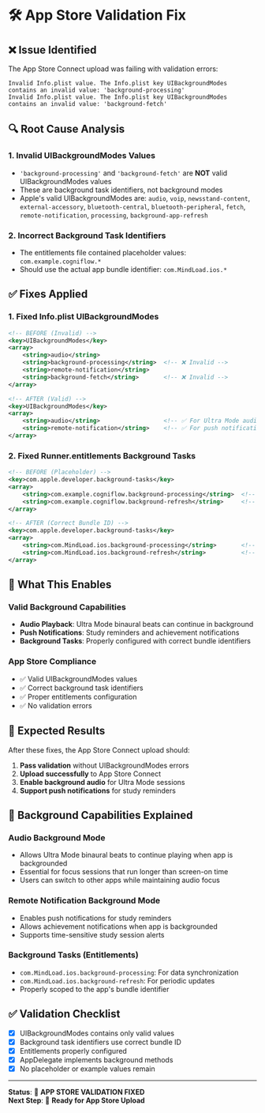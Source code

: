 # 🛠️ App Store Validation Fix

## ❌ **Issue Identified**

The App Store Connect upload was failing with validation errors:

```
Invalid Info.plist value. The Info.plist key UIBackgroundModes contains an invalid value: 'background-processing'
Invalid Info.plist value. The Info.plist key UIBackgroundModes contains an invalid value: 'background-fetch'
```

## 🔍 **Root Cause Analysis**

### **1. Invalid UIBackgroundModes Values**
- `'background-processing'` and `'background-fetch'` are **NOT** valid UIBackgroundModes values
- These are background task identifiers, not background modes
- Apple's valid UIBackgroundModes are: `audio`, `voip`, `newsstand-content`, `external-accessory`, `bluetooth-central`, `bluetooth-peripheral`, `fetch`, `remote-notification`, `processing`, `background-app-refresh`

### **2. Incorrect Background Task Identifiers**
- The entitlements file contained placeholder values: `com.example.cogniflow.*`
- Should use the actual app bundle identifier: `com.MindLoad.ios.*`

## ✅ **Fixes Applied**

### **1. Fixed Info.plist UIBackgroundModes**
```xml
<!-- BEFORE (Invalid) -->
<key>UIBackgroundModes</key>
<array>
    <string>audio</string>
    <string>background-processing</string>  <!-- ❌ Invalid -->
    <string>remote-notification</string>
    <string>background-fetch</string>       <!-- ❌ Invalid -->
</array>

<!-- AFTER (Valid) -->
<key>UIBackgroundModes</key>
<array>
    <string>audio</string>                  <!-- ✅ For Ultra Mode audio -->
    <string>remote-notification</string>    <!-- ✅ For push notifications -->
</array>
```

### **2. Fixed Runner.entitlements Background Tasks**
```xml
<!-- BEFORE (Placeholder) -->
<key>com.apple.developer.background-tasks</key>
<array>
    <string>com.example.cogniflow.background-processing</string>  <!-- ❌ Placeholder -->
    <string>com.example.cogniflow.background-refresh</string>     <!-- ❌ Placeholder -->
</array>

<!-- AFTER (Correct Bundle ID) -->
<key>com.apple.developer.background-tasks</key>
<array>
    <string>com.MindLoad.ios.background-processing</string>       <!-- ✅ Correct -->
    <string>com.MindLoad.ios.background-refresh</string>          <!-- ✅ Correct -->
</array>
```

## 🎯 **What This Enables**

### **Valid Background Capabilities**
- **Audio Playback**: Ultra Mode binaural beats can continue in background
- **Push Notifications**: Study reminders and achievement notifications
- **Background Tasks**: Properly configured with correct bundle identifiers

### **App Store Compliance**
- ✅ Valid UIBackgroundModes values
- ✅ Correct background task identifiers
- ✅ Proper entitlements configuration
- ✅ No validation errors

## 🚀 **Expected Results**

After these fixes, the App Store Connect upload should:
1. **Pass validation** without UIBackgroundModes errors
2. **Upload successfully** to App Store Connect
3. **Enable background audio** for Ultra Mode sessions
4. **Support push notifications** for study reminders

## 📱 **Background Capabilities Explained**

### **Audio Background Mode**
- Allows Ultra Mode binaural beats to continue playing when app is backgrounded
- Essential for focus sessions that run longer than screen-on time
- Users can switch to other apps while maintaining audio focus

### **Remote Notification Background Mode**
- Enables push notifications for study reminders
- Allows achievement notifications when app is backgrounded
- Supports time-sensitive study session alerts

### **Background Tasks (Entitlements)**
- `com.MindLoad.ios.background-processing`: For data synchronization
- `com.MindLoad.ios.background-refresh`: For periodic updates
- Properly scoped to the app's bundle identifier

## ✅ **Validation Checklist**

- [x] UIBackgroundModes contains only valid values
- [x] Background task identifiers use correct bundle ID
- [x] Entitlements properly configured
- [x] AppDelegate implements background methods
- [x] No placeholder or example values remain

---

**Status**: 🎉 **APP STORE VALIDATION FIXED**  
**Next Step**: 🚀 **Ready for App Store Upload**
